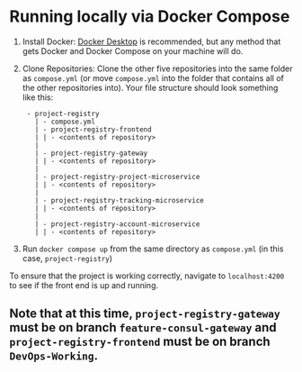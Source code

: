 
# Running locally via Docker Compose

1. Install Docker: [Docker Desktop](https://docs.docker.com/docker-for-windows/install/) is recommended, but any method that gets Docker and Docker Compose on your machine will do.
2. Clone Repositories: Clone the other five repositories into the same folder as `compose.yml` (or move `compose.yml` into the folder that contains all of the other repositories into). Your file structure should look something like this:

        - project-registry
          | - compose.yml
          | - project-registry-frontend
          | | - <contents of repository>
          |
          | - project-registry-gateway
          | | - <contents of repository>
          |
          | - project-registry-project-microservice
          | | - <contents of repository>
          |
          | - project-registry-tracking-microservice
          | | - <contents of repository>
          |
          | - project-registry-account-microservice
          | | - <contents of repository>

3. Run `docker compose up` from the same directory as `compose.yml` (in this case, `project-registry`)

To ensure that the project is working correctly, navigate to `localhost:4200` to see if the front end is up and running.

## Note that at this time, `project-registry-gateway` must be on branch `feature-consul-gateway` and `project-registry-frontend` must be on branch `DevOps-Working`.
